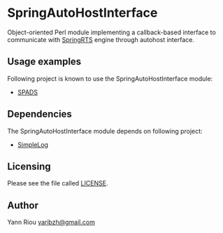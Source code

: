 SpringAutoHostInterface
=======================
Object-oriented Perl module implementing a callback-based interface to
communicate with [SpringRTS](http://springrts.com/) engine through autohost
interface.

Usage examples
--------------
Following project is known to use the SpringAutoHostInterface module:
* [SPADS](https://github.com/Yaribz/SPADS)

Dependencies
------------
The SpringAutoHostInterface module depends on following project:
* [SimpleLog](https://github.com/Yaribz/SimpleLog)

Licensing
---------
Please see the file called [LICENSE](LICENSE).

Author
------
Yann Riou <yaribzh@gmail.com>